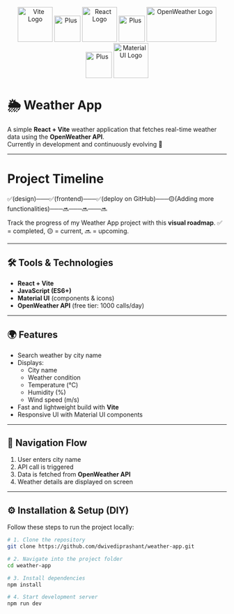 <p align="center">
  <img src="https://vitejs.dev/logo.svg" alt="Vite Logo" width="80" height="80">
  <img src="https://cdnjs.cloudflare.com/ajax/libs/twemoji/14.0.2/72x72/2795.png" alt="Plus" width="60" height="60" >
  <img src="https://upload.wikimedia.org/wikipedia/commons/a/a7/React-icon.svg" alt="React Logo" width="80" height="80">
  <img src="https://cdnjs.cloudflare.com/ajax/libs/twemoji/14.0.2/72x72/2795.png" alt="Plus" width="60" height="60">
  <img src="https://openweathermap.org/themes/openweathermap/assets/img/logo_white_cropped.png" alt="OpenWeather Logo" width="160" height="80">
  <img src="https://cdnjs.cloudflare.com/ajax/libs/twemoji/14.0.2/72x72/2795.png" alt="Plus" width="60" height="60">
  <img src="https://mui.com/static/logo.png" alt="Material UI Logo" width="80" height="80">
</p>

# 🌦️ Weather App 

A simple **React + Vite** weather application that fetches real-time weather data using the **OpenWeather API**.  
Currently in development and continuously evolving 🚀

---

# Project Timeline 

✅(design)───✅(frontend)───✅(deploy on GitHub)───🟡(Adding more functionalities)───🔜───🔜───🔜

Track the progress of my Weather App project with this **visual roadmap**. ✅ = completed, 🟡 = current, 🔜 = upcoming.

---

## 🛠️ Tools & Technologies
- **React + Vite**  
- **JavaScript (ES6+)**  
- **Material UI** (components & icons)  
- **OpenWeather API** (free tier: 1000 calls/day)

---

## 🌍 Features
- Search weather by city name  
- Displays:  
  - City name  
  - Weather condition  
  - Temperature (°C)  
  - Humidity (%)  
  - Wind speed (m/s)  
- Fast and lightweight build with **Vite**  
- Responsive UI with Material UI components  

---

## 🚦 Navigation Flow
1. User enters city name  
2. API call is triggered  
3. Data is fetched from **OpenWeather API**  
4. Weather details are displayed on screen  

---

## ⚙️ Installation & Setup (DIY)
Follow these steps to run the project locally:

```bash
# 1. Clone the repository
git clone https://github.com/dwivediprashant/weather-app.git

# 2. Navigate into the project folder
cd weather-app

# 3. Install dependencies
npm install

# 4. Start development server
npm run dev
